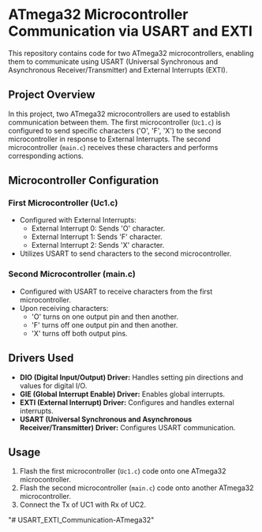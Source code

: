 # ATmega32 Microcontroller Communication via USART and EXTI

This repository contains code for two ATmega32 microcontrollers, enabling them to communicate using USART (Universal Synchronous and Asynchronous Receiver/Transmitter) and External Interrupts (EXTI). 

## Project Overview

In this project, two ATmega32 microcontrollers are used to establish communication between them. The first microcontroller (`Uc1.c`) is configured to send specific characters ('O', 'F', 'X') to the second microcontroller in response to External Interrupts. The second microcontroller (`main.c`) receives these characters and performs corresponding actions.

## Microcontroller Configuration

### First Microcontroller (Uc1.c)

- Configured with External Interrupts:
  - External Interrupt 0: Sends 'O' character.
  - External Interrupt 1: Sends 'F' character.
  - External Interrupt 2: Sends 'X' character.
- Utilizes USART to send characters to the second microcontroller.

### Second Microcontroller (main.c)

- Configured with USART to receive characters from the first microcontroller.
- Upon receiving characters:
  - 'O' turns on one output pin and then another.
  - 'F' turns off one output pin and then another.
  - 'X' turns off both output pins.

## Drivers Used

- **DIO (Digital Input/Output) Driver:** Handles setting pin directions and values for digital I/O.
- **GIE (Global Interrupt Enable) Driver:** Enables global interrupts.
- **EXTI (External Interrupt) Driver:** Configures and handles external interrupts.
- **USART (Universal Synchronous and Asynchronous Receiver/Transmitter) Driver:** Configures USART communication.

## Usage

1. Flash the first microcontroller (`Uc1.c`) code onto one ATmega32 microcontroller.
2. Flash the second microcontroller (`main.c`) code onto another ATmega32 microcontroller.
3. Connect the Tx of UC1 with Rx of UC2.

"# USART_EXTI_Communication-ATmega32" 
